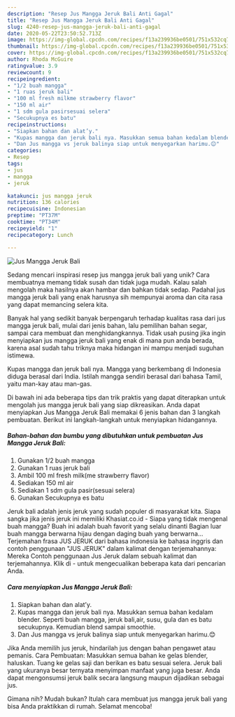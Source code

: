 ```yaml
---
description: "Resep Jus Mangga Jeruk Bali Anti Gagal"
title: "Resep Jus Mangga Jeruk Bali Anti Gagal"
slug: 4240-resep-jus-mangga-jeruk-bali-anti-gagal
date: 2020-05-22T23:50:52.713Z
image: https://img-global.cpcdn.com/recipes/f13a239936be0501/751x532cq70/jus-mangga-jeruk-bali-foto-resep-utama.jpg
thumbnail: https://img-global.cpcdn.com/recipes/f13a239936be0501/751x532cq70/jus-mangga-jeruk-bali-foto-resep-utama.jpg
cover: https://img-global.cpcdn.com/recipes/f13a239936be0501/751x532cq70/jus-mangga-jeruk-bali-foto-resep-utama.jpg
author: Rhoda McGuire
ratingvalue: 3.9
reviewcount: 9
recipeingredient:
- "1/2 buah mangga"
- "1 ruas jeruk bali"
- "100 ml fresh milkme strawberry flavor"
- "150 ml air"
- "1 sdm gula pasirsesuai selera"
- "Secukupnya es batu"
recipeinstructions:
- "Siapkan bahan dan alat’y."
- "Kupas mangga dan jeruk bali nya. Masukkan semua bahan kedalam blender. Seperti buah mangga, jeruk bali,air, susu, gula dan es batu secukupnya. Kemudian blend sampai smoothie."
- "Dan Jus mangga vs jeruk balinya siap untuk menyegarkan harimu.😊"
categories:
- Resep
tags:
- jus
- mangga
- jeruk

katakunci: jus mangga jeruk 
nutrition: 136 calories
recipecuisine: Indonesian
preptime: "PT37M"
cooktime: "PT34M"
recipeyield: "1"
recipecategory: Lunch

---
```



![Jus Mangga Jeruk Bali](https://img-global.cpcdn.com/recipes/f13a239936be0501/751x532cq70/jus-mangga-jeruk-bali-foto-resep-utama.jpg)

Sedang mencari inspirasi resep jus mangga jeruk bali yang unik? Cara membuatnya memang tidak susah dan tidak juga mudah. Kalau salah mengolah maka hasilnya akan hambar dan bahkan tidak sedap. Padahal jus mangga jeruk bali yang enak harusnya sih mempunyai aroma dan cita rasa yang dapat memancing selera kita.

Banyak hal yang sedikit banyak berpengaruh terhadap kualitas rasa dari jus mangga jeruk bali, mulai dari jenis bahan, lalu pemilihan bahan segar, sampai cara membuat dan menghidangkannya. Tidak usah pusing jika ingin menyiapkan jus mangga jeruk bali yang enak di mana pun anda berada, karena asal sudah tahu triknya maka hidangan ini mampu menjadi suguhan istimewa.

Kupas mangga dan jeruk bali nya. Mangga yang berkembang di Indonesia diduga berasal dari India. Istilah mangga sendiri berasal dari bahasa Tamil, yaitu man-kay atau man-gas.


Di bawah ini ada beberapa tips dan trik praktis yang dapat diterapkan untuk mengolah jus mangga jeruk bali yang siap dikreasikan. Anda dapat menyiapkan Jus Mangga Jeruk Bali memakai 6 jenis bahan dan 3 langkah pembuatan. Berikut ini langkah-langkah untuk menyiapkan hidangannya.

<!--inarticleads1-->

##### Bahan-bahan dan bumbu yang dibutuhkan untuk pembuatan Jus Mangga Jeruk Bali:

1. Gunakan 1/2 buah mangga
1. Gunakan 1 ruas jeruk bali
1. Ambil 100 ml fresh milk(me strawberry flavor)
1. Sediakan 150 ml air
1. Sediakan 1 sdm gula pasir(sesuai selera)
1. Gunakan Secukupnya es batu


Jeruk bali adalah jenis jeruk yang sudah populer di masyarakat kita. Siapa sangka jika jenis jeruk ini memiliki Khasiat.co.id - Siapa yang tidak mengenal buah mangga? Buah ini adalah buah favorit yang selalu dinanti Bagian luar buah mangga berwarna hijau dengan daging buah yang berwarna… Terjemahan frasa JUS JERUK dari bahasa indonesia ke bahasa inggris dan contoh penggunaan &#34;JUS JERUK&#34; dalam kalimat dengan terjemahannya: Mereka Contoh penggunaan Jus Jeruk dalam sebuah kalimat dan terjemahannya. Klik di - untuk mengecualikan beberapa kata dari pencarian Anda. 

<!--inarticleads2-->

##### Cara menyiapkan Jus Mangga Jeruk Bali:

1. Siapkan bahan dan alat’y.
1. Kupas mangga dan jeruk bali nya. Masukkan semua bahan kedalam blender. Seperti buah mangga, jeruk bali,air, susu, gula dan es batu secukupnya. Kemudian blend sampai smoothie.
1. Dan Jus mangga vs jeruk balinya siap untuk menyegarkan harimu.😊


Jika Anda memilih jus jeruk, hindarilah jus dengan bahan pengawet atau pemanis. Cara Pembuatan: Masukkan semua bahan ke gelas blender, haluskan. Tuang ke gelas saji dan berikan es batu sesuai selera. Jeruk bali yang ukuranya besar ternyata menyimpan manfaat yang juga besar. Anda dapat mengonsumsi jeruk balik secara langsung maupun dijadikan sebagai jus. 

Gimana nih? Mudah bukan? Itulah cara membuat jus mangga jeruk bali yang bisa Anda praktikkan di rumah. Selamat mencoba!
